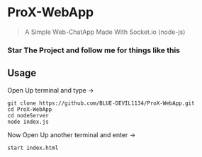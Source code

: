 # ProX-WebApp
> A Simple Web-ChatApp Made With Socket.io (node-js)

### Star The Project and follow me for things like this

## Usage
Open Up terminal and type ->
```
git clone https://github.com/BLUE-DEVIL1134/ProX-WebApp.git
cd ProX-WebApp
cd nodeServer
node index.js
```

Now Open Up another terminal and enter ->
```
start index.html
```
